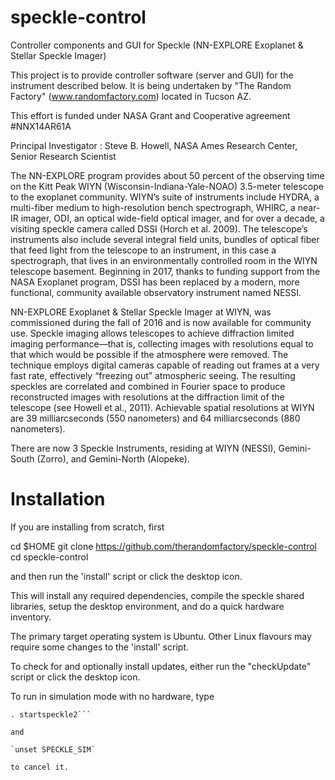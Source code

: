 # speckle-control
Controller components and GUI for Speckle (NN-EXPLORE Exoplanet &amp; Stellar Speckle Imager)

This project is to provide controller software (server and GUI) for the instrument described below.
It is being undertaken by "The Random Factory" (www.randomfactory.com) located in Tucson AZ.

This effort is funded under NASA Grant and Cooperative agreement #NNX14AR61A

Principal Investigator : Steve B. Howell, NASA Ames Research Center, Senior Research Scientist

The NN-EXPLORE program provides about 50 percent of the observing time on the Kitt Peak WIYN (Wisconsin-Indiana-Yale-NOAO) 3.5-meter telescope to the exoplanet community. WIYN’s suite of instruments include HYDRA, a multi-fiber medium to high-resolution bench spectrograph, WHIRC, a near-IR imager, ODI, an optical wide-field optical imager, and for over a decade, a visiting speckle camera called DSSI (Horch et al. 2009). The telescope’s instruments also include several integral field units, bundles of optical fiber that feed light from the telescope to an instrument, in this case a spectrograph, that lives in an environmentally controlled room in the WIYN telescope basement. Beginning in 2017, thanks to funding support from the NASA Exoplanet program, DSSI has been replaced by a modern, more functional, community available observatory instrument named NESSI.

NN-EXPLORE Exoplanet & Stellar Speckle Imager at WIYN, was commissioned during the fall of 2016 and is now available for community use. Speckle imaging allows telescopes to achieve diffraction limited imaging performance—that is, collecting images with resolutions equal to that which would be possible if the atmosphere were removed. The technique employs digital cameras capable of reading out frames at a very fast rate, effectively “freezing out” atmospheric seeing. The resulting speckles are correlated and combined in Fourier space to produce reconstructed images with resolutions at the diffraction limit of the telescope (see Howell et al., 2011). Achievable spatial resolutions at WIYN are 39 milliarcseconds (550 nanometers) and 64 milliarcseconds (880 nanometers).

There are now 3 Speckle Instruments, residing at WIYN (NESSI), Gemini-South (Zorro), and Gemini-North (Alopeke).

# Installation

If you are installing from scratch, first 

cd $HOME
git clone https://github.com/therandomfactory/speckle-control
cd speckle-control

and then run the 'install' script or click the desktop icon.

This will install any required dependencies, compile the speckle 
shared libraries, setup the desktop environment, and do a quick
hardware inventory.

The primary target operating system is Ubuntu. Other Linux flavours may
require some changes to the 'install' script.

To check for and optionally install updates, either run the "checkUpdate"
script or click the desktop icon.

To run in simulation mode with no hardware, type

```. simulationMode
. startspeckle2```

and 

`unset SPECKLE_SIM`

to cancel it.

